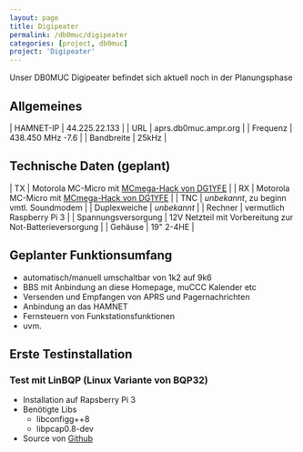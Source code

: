 ```yaml
---
layout: page
title: Digipeater
permalink: /db0muc/digipeater
categories: [project, db0muc]
project: 'Digipeater'
---
```


Unser DB0MUC Digipeater befindet sich aktuell noch in der Planungsphase

## Allgemeines

| HAMNET-IP  | 44.225.22.133        |
| URL        | aprs.db0muc.ampr.org |
| Frequenz   | 438.450 MHz -7.6     |
| Bandbreite | 25kHz                |

## Technische Daten (geplant)

| TX                  | Motorola MC-Micro mit [MCmega-Hack von DG1YFE](http://mc70.stus-disco.de/mods/cpu-modboard.html) |
| RX                  | Motorola MC-Micro mit [MCmega-Hack von DG1YFE](http://mc70.stus-disco.de/mods/cpu-modboard.html) |
| TNC                 | *unbekannt*, zu beginn vmtl. Soundmodem |
| Duplexweiche        | *unbekannt* |
| Rechner             | vermutlich Raspberry Pi 3 |
| Spannungsversorgung | 12V Netzteil mit Vorbereitung zur Not-Batterieversorgung |
| Gehäuse             | 19" 2-4HE |

## Geplanter Funktionsumfang

* automatisch/manuell umschaltbar von 1k2 auf 9k6
* BBS mit Anbindung an diese Homepage, muCCC Kalender etc
* Versenden und Empfangen von APRS und Pagernachrichten
* Anbindung an das HAMNET
* Fernsteuern von Funkstationsfunktionen
* uvm.

## Erste Testinstallation

### Test mit LinBQP (Linux Variante von BQP32)

* Installation auf Rapsberry Pi 3
* Benötigte Libs
  * libconfigg++8
  * libpcap0.8-dev
* Source von [Github](https://github.com/g8bpq/LinBPQ.git)


